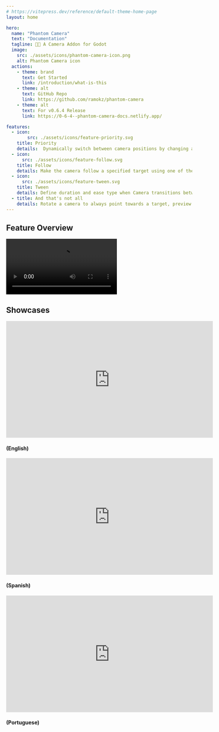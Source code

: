 ```yaml
---
# https://vitepress.dev/reference/default-theme-home-page
layout: home

hero:
  name: "Phantom Camera"
  text: "Documentation"
  tagline: 👻🎥 A Camera Addon for Godot
  image:
    src: ./assets/icons/phantom-camera-icon.png
    alt: Phantom Camera icon
  actions:
    - theme: brand
      text: Get Started
      link: /introduction/what-is-this
    - theme: alt
      text: GitHub Repo
      link: https://github.com/ramokz/phantom-camera
    - theme: alt
      text: For v0.6.4 Release
      link: https://0-6-4--phantom-camera-docs.netlify.app/

features:
  - icon:
        src: ./assets/icons/feature-priority.svg
    title: Priority
    details:  Dynamically switch between camera positions by changing a priority value of a PhantomCamera node.
  - icon:
      src: ./assets/icons/feature-follow.svg
    title: Follow
    details: Make the camera follow a specified target using one of the positional logics.
  - icon:
      src: ./assets/icons/feature-tween.svg  
    title: Tween
    details: Define duration and ease type when Camera transitions between different PhantomCameras
  - title: And that's not all
    details: Rotate a camera to always point towards a target, preview the camera from the viewfinder and more!
---
```


<div class="home-container vp-doc">

## Feature Overview

<video controls>
<source src="/assets/videos/feature-overview.mp4">
</video>

## Showcases

<div class="external-videos-grid">
<div class="video-embed">
    <iframe width="560" height="315" src="https://www.youtube-nocookie.com/embed/1Gtvr-Jk-iE?si=Z3aI3vNofj8tRNAp" title="YouTube video player" frameborder="0" allow="accelerometer; autoplay; clipboard-write; encrypted-media; gyroscope; picture-in-picture; web-share" allowfullscreen></iframe>
    <h4>(English)</h4>
</div>
<div class="video-embed">
    <iframe width="560" height="315" src="https://www.youtube-nocookie.com/embed/85K0e2Y0U3Q?si=UV3TKO2QmcAXYx3i" title="YouTube video player" frameborder="0" allow="accelerometer; autoplay; clipboard-write; encrypted-media; gyroscope; picture-in-picture; web-share" allowfullscreen></iframe>
    <h4>(Spanish)</h4>
</div>
<div class="video-embed">
    <iframe width="560" height="315" src="https://www.youtube.com/embed/5Y6AQG-Ik2A?si=aoYWyvPkTsI_s4wy" title="YouTube video player" frameborder="0" allow="accelerometer; autoplay; clipboard-write; encrypted-media; gyroscope; picture-in-picture; web-share" allowfullscreen></iframe>
    <h4>(Portuguese)</h4>
</div>
</div>

</div>


<style module> 
    .vp-doc .header-anchor::before {
        content: '';
    }
    
    @media (min-width: 640px) {
        .container {
            padding: 0 48px;
        }
    }
    
    @media (min-width: 960px) {
        .container {
            width: 100%;
            padding: 0 64px;
        }
    }
</style>